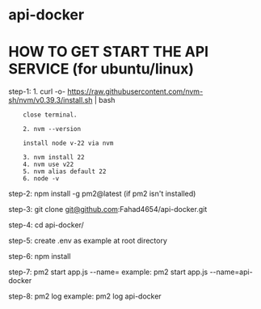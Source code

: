 # api-docker
# HOW TO GET START THE API SERVICE (for ubuntu/linux)

step-1:
        1. curl -o- https://raw.githubusercontent.com/nvm-sh/nvm/v0.39.3/install.sh | bash

        close terminal.

        2. nvm --version

        install node v-22 via nvm

        3. nvm install 22
        4. nvm use v22
        5. nvm alias default 22
        6. node -v

step-2:
        npm install -g pm2@latest   (if pm2 isn't installed)

step-3:
        git clone git@github.com:Fahad4654/api-docker.git

step-4: 
        cd api-docker/

step-5:
        create .env as example at root directory

step-6:
        npm install

step-7:
        pm2 start app.js --name=<name>
        example: pm2 start app.js --name=api-docker
        
step-8:
        pm2 log <name>
        example: pm2 log api-docker